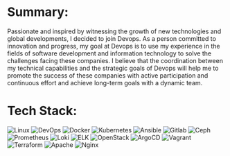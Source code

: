 # Summary:
Passionate and inspired by witnessing the growth of new technologies and global developments, I decided to join Devops. As a person committed to innovation and progress, my goal at Devops is to use my experience in the fields of software development and information technology to solve the challenges facing these companies. I believe that the coordination between my technical capabilities and the strategic goals of Devops will help me to promote the success of these companies with active participation and continuous effort and achieve long-term goals with a dynamic team.


# Tech Stack:
![Linux](https://img.shields.io/badge/linux-%23D42029?style=for-the-badge&logo=linux&logoColor=white) ![DevOps](https://img.shields.io/badge/devops-0A66C2?style=for-the-badge&logo=devops&logoColor=white)  ![Docker](https://img.shields.io/badge/docker-%230db7ed.svg?style=for-the-badge&logo=docker&logoColor=white)  ![Kubernetes](https://img.shields.io/badge/kubernetes-%23326ce5.svg?style=for-the-badge&logo=kubernetes&logoColor=white)  ![Ansible](https://img.shields.io/badge/ansible-%231A1918.svg?style=for-the-badge&logo=ansible&logoColor=white)  ![Gitlab](https://img.shields.io/badge/Gitlab-%235835CC.svg?style=for-the-badge&logo=gitlab&logoColor=white) ![Ceph](https://img.shields.io/badge/Ceph-%23D42029?style=for-the-badge&logo=Ceph&logoColor=white) ![Prometheus](https://img.shields.io/badge/Prometheus-%23D42029?style=for-the-badge&logo=Prometheus&logoColor=white) ![Loki](https://img.shields.io/badge/loki-%231A1918.svg?style=for-the-badge&logo=loki&logoColor=white) ![ELK](https://img.shields.io/badge/elk-%23009639.svg?style=for-the-badge&logo=elk&logoColor=white) ![OpenStack](https://img.shields.io/badge/OpenStack-%23D42029?style=for-the-badge&logo=OpenStack&logoColor=white) ![ArgoCD](https://img.shields.io/badge/argocd-%23009639.svg?style=for-the-badge&logo=argo&logoColor=white) ![Vagrant](https://img.shields.io/badge/vagrant-%231563FF.svg?style=for-the-badge&logo=vagrant&logoColor=white)  ![Terraform](https://img.shields.io/badge/terraform-%235835CC.svg?style=for-the-badge&logo=terraform&logoColor=white)  ![Apache](https://img.shields.io/badge/apache-%23D42029.svg?style=for-the-badge&logo=apache&logoColor=white)  ![Nginx](https://img.shields.io/badge/nginx-%23009639.svg?style=for-the-badge&logo=nginx&logoColor=white)


